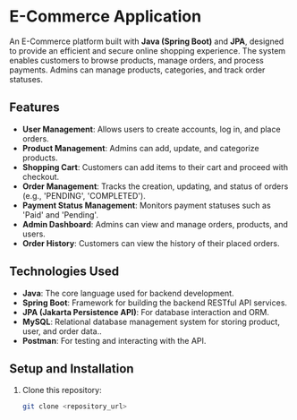 # E-Commerce Application

An E-Commerce platform built with **Java (Spring Boot)** and **JPA**, designed to provide an efficient and secure online shopping experience. The system enables customers to browse products, manage orders, and process payments. Admins can manage products, categories, and track order statuses.

## Features

- **User Management**: Allows users to create accounts, log in, and place orders.
- **Product Management**: Admins can add, update, and categorize products.
- **Shopping Cart**: Customers can add items to their cart and proceed with checkout.
- **Order Management**: Tracks the creation, updating, and status of orders (e.g., 'PENDING', 'COMPLETED').
- **Payment Status Management**: Monitors payment statuses such as 'Paid' and 'Pending'.
- **Admin Dashboard**: Admins can view and manage orders, products, and users.
- **Order History**: Customers can view the history of their placed orders.

## Technologies Used

- **Java**: The core language used for backend development.
- **Spring Boot**: Framework for building the backend RESTful API services.
- **JPA (Jakarta Persistence API)**: For database interaction and ORM.
- **MySQL**: Relational database management system for storing product, user, and order data..
- **Postman**: For testing and interacting with the API.

## Setup and Installation

1. Clone this repository:
   ```bash
   git clone <repository_url>
